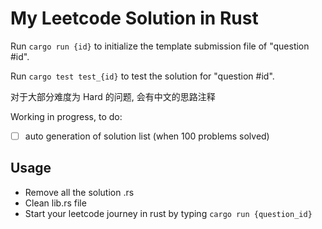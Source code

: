 # My Leetcode Solution in Rust

Run `cargo run {id}` to initialize the template submission file of "question #id".

Run `cargo test test_{id}` to test the solution for "question #id".

对于大部分难度为 Hard 的问题, 会有中文的思路注释

Working in progress, to do:

- [ ] auto generation of solution list (when 100 problems solved)

## Usage

* Remove all the solution .rs
* Clean lib.rs file
* Start your leetcode journey in rust by typing `cargo run {question_id}`

